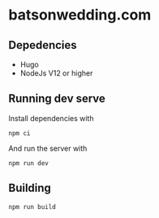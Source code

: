 # batsonwedding.com

## Depedencies

-   Hugo
-   NodeJs V12 or higher

## Running dev serve

Install dependencies with

`npm ci`

And run the server with

```
npm run dev
```

## Building

```
npm run build
```
